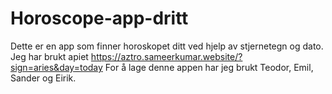 # Horoscope-app-dritt
Dette er en app som finner horoskopet ditt ved hjelp av stjernetegn og dato.
Jeg har brukt apiet https://aztro.sameerkumar.website/?sign=aries&day=today
For å lage denne appen har jeg brukt Teodor, Emil, Sander og Eirik.
